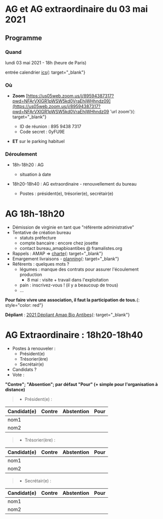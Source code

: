 # AG et AG extraordinaire du 03 mai 2021

## Programme

### Quand

lundi 03 mai 2021 - 18h (heure de Paris)

entrée calendrier [ics](2021-05-03_ag_age.ics){: target="\_blank"}

### Où

- **Zoom**
  [https://us05web.zoom.us/j/89594387317?pwd=NFArVXlGR1pWSW5kd0VraEhjWHhndz09](https://us05web.zoom.us/j/89594387317?pwd=NFArVXlGR1pWSW5kd0VraEhjWHhndz09 'url zoom'){: target="\_blank"}

  - ID de réunion : 895 9438 7317
  - Code secret : 0yFU9E

- **ET** sur le parking habituel

### Déroulement

- 18h-18h20 : AG

  - situation à date

- 18h20-18h40 : AG extraordinaire - renouvellement du bureau
  - Postes : président(e), trésorier(e), secrétair(e)

# AG 18h-18h20

- Démission de virginie en tant que "référente administrative"
- Tentative de création bureau
  - statuts préfecture
  - compte bancaire : encore chez josette
  - contact bureau_amapbioantibes @ framalistes.org
- Rappels : AMAP => [charte](https://www.lesamapdeprovence.org/-La-Charte-des-AMAP,231-.html){: target="\_blank"}
- Emargement livraisons - [planning](https://docs.google.com/spreadsheets/d/1kQtIHbiuz1QfO3mC2KlxSeN1LE4OISM_5VZG32BGA3s/edit#gid=161623625){: target="\_blank"}
- Référents : quelques mots ?
  - légumes : manque des contrats pour assurer l'écoulement production
    - 8 mai : visite + travail dans l'exploitation
  - pain : inscrivez-vous ! (il y a beaucoup de trous)
  - ...

**Pour faire vivre une association, il faut la participation de tous.**{: style="color: red"}

**Dépliant** : [2021 Dépliant Amap Bio Antibes](2024_Flyer_AMAP_Bio_Antibes_a4.pdf 'Dépliant'){: target="\_blank"}

# AG Extraordinaire : 18h20-18h40

- Postes à renouveler :
  - Président(e)
  - Trésorier(ère)
  - Secrétair(e)
- Candidats ?
- Vote :

**"Contre"; "Absention"; par défaut "Pour" (+ simple pour l'organisation à distance)**

> - Président(e) :

| Candidat(e) | Contre | Abstention | Pour |
| ----------- | ------ | ---------- | ---- |
| nom1        |        |            |      |
| nom2        |        |            |      |

> - Trésorier(ère) :

| Candidat(e) | Contre | Abstention | Pour |
| ----------- | ------ | ---------- | ---- |
| nom1        |        |            |      |
| nom2        |        |            |      |

> - Secrétair(e) :

| Candidat(e) | Contre | Abstention | Pour |
| ----------- | ------ | ---------- | ---- |
| nom1        |        |            |      |
| nom2        |        |            |      |

